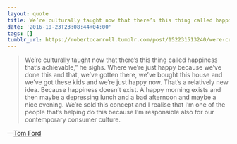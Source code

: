 ```yaml
---
layout: quote
title: We’re culturally taught now that there’s this thing called happiness that’s achievable
date: '2016-10-23T23:08:44+04:00'
tags: []
tumblr_url: https://robertocarroll.tumblr.com/post/152231513240/were-culturally-taught-now-that-theres-this
---
```

<blockquote>We’re culturally taught now that there’s this thing called happiness that’s achievable,” he sighs. Where we’re just happy because we’ve done this and that, we’ve gotten there, we’ve bought this house and we’ve got these kids and we’re just happy now. That’s a relatively new idea. Because happiness doesn’t exist. A happy morning exists and then maybe a depressing lunch and a bad afternoon and maybe a nice evening. We’re sold this concept and I realise that I’m one of the people that’s helping do this because I’m responsible also for our contemporary consumer culture.</blockquote>&#8212;<a href="https://www.theguardian.com/film/2016/oct/23/tom-ford-suit-set-film-nocturnal-animals-director">Tom Ford</a>
